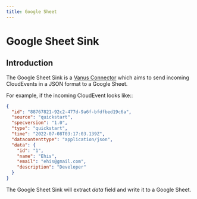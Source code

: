 ```yaml
---
title: Google Sheet
---
```


# Google Sheet Sink

## Introduction

The Google Sheet Sink is a [Vanus Connector][vc] which aims to send incoming CloudEvents in a JSON format to a Google Sheet.

For example, if the incoming CloudEvent looks like::

```json
{
  "id": "88767821-92c2-477d-9a6f-bfdfbed19c6a",
  "source": "quickstart",
  "specversion": "1.0",
  "type": "quickstart",
  "time": "2022-07-08T03:17:03.139Z",
  "datacontenttype": "application/json",
  "data": {
    "id": "1",
    "name": "Ehis",
    "email": "ehis@gmail.com",
    "description": "Developer"
  }
}
```

The Google Sheet Sink will extract _data_ field and write it to a Google Sheet.

[vc]: https://docs.vanus.ai/introduction/concepts#vanus-connect
